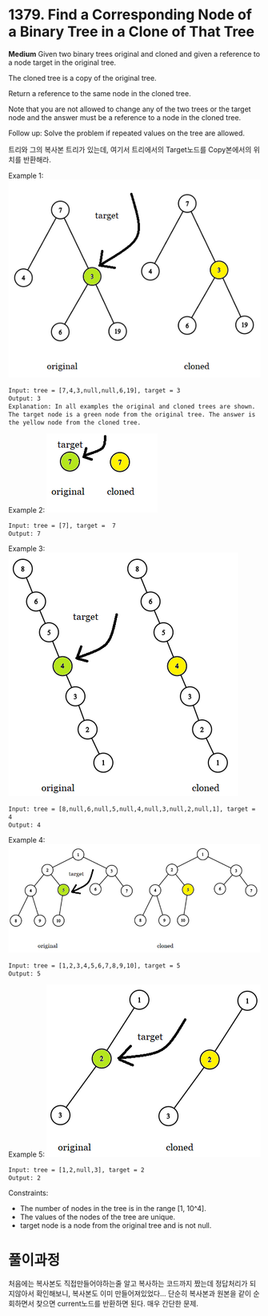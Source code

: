 # 1379. Find a Corresponding Node of a Binary Tree in a Clone of That Tree

**Medium**
Given two binary trees original and cloned and given a reference to a node target in the original tree.

The cloned tree is a copy of the original tree.

Return a reference to the same node in the cloned tree.

Note that you are not allowed to change any of the two trees or the target node and the answer must be a reference to a node in the cloned tree.

Follow up: Solve the problem if repeated values on the tree are allowed.

트리와 그의 복사본 트리가 있는데, 여기서 트리에서의 Target노드를 Copy본에서의 위치를 반환해라.

Example 1:
![ex1](e1.png)
```
Input: tree = [7,4,3,null,null,6,19], target = 3
Output: 3
Explanation: In all examples the original and cloned trees are shown. The target node is a green node from the original tree. The answer is the yellow node from the cloned tree.
```

Example 2:
![ex2](e2.png)
```
Input: tree = [7], target =  7
Output: 7
```

Example 3:
![ex3](e3.png)
```
Input: tree = [8,null,6,null,5,null,4,null,3,null,2,null,1], target = 4
Output: 4
```

Example 4:
![ex4](e4.png)
```
Input: tree = [1,2,3,4,5,6,7,8,9,10], target = 5
Output: 5
```

Example 5:
![ex5](e5.png)
```
Input: tree = [1,2,null,3], target = 2
Output: 2
```

Constraints:
- The number of nodes in the tree is in the range [1, 10^4].
- The values of the nodes of the tree are unique.
- target node is a node from the original tree and is not null.

# 풀이과정
처음에는 복사본도 직접만들어야하는줄 알고 복사하는 코드까지 짰는데 정답처리가 되지않아서 확인해보니, 복사본도 이미 만들어져있었다...
단순히 복사본과 원본을 같이 순회하면서 찾으면 current노드를 반환하면 된다. 매우 간단한 문제.